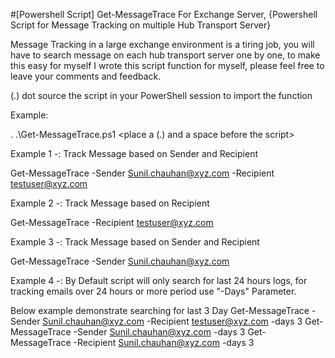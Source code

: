 #[Powershell Script] Get-MessageTrace For Exchange Server, {Powershell Script for Message Tracking on multiple Hub Transport Server}

Message Tracking in a large exchange environment is a tiring job, you will have to search message on each hub transport server one by one, to make this easy for myself I wrote this script function for myself, please feel free to leave your comments and feedback. 

(.) dot source the script in your PowerShell session to import the function

Example:

. .\Get-MessageTrace.ps1 <place a (.) and a space before the script> 

Example 1 -: Track Message based on Sender and Recipient

Get-MessageTrace -Sender Sunil.chauhan@xyz.com -Recipient testuser@xyz.com

Example 2 -: Track Message based on Recipient 

Get-MessageTrace -Recipient testuser@xyz.com

Example 3 -: Track Message based on Sender and Recipient

Get-MessageTrace -Sender Sunil.chauhan@xyz.com

Example 4 -: By Default script will only search for last 24 hours logs, for tracking emails over 24 hours or more period use "-Days" Parameter. 

Below example demonstrate searching for last 3 Day
Get-MessageTrace -Sender Sunil.chauhan@xyz.com -Recipient testuser@xyz.com -days 3
Get-MessageTrace -Sender Sunil.chauhan@xyz.com -days 3
Get-MessageTrace -Recipient Sunil.chauhan@xyz.com -days 3
